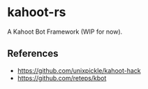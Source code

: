 # kahoot-rs
A Kahoot Bot Framework (WIP for now).
## References
* https://github.com/unixpickle/kahoot-hack
* https://github.com/reteps/kbot